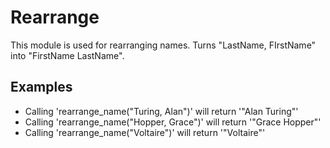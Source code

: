 Rearrange
=========

This module is used for rearranging names.
Turns "LastName, FIrstName" into "FirstName LastName".

## Examples

* Calling 'rearrange_name("Turing, Alan")' will return '"Alan Turing"'
* Calling 'rearrange_name("Hopper, Grace")' will return '"Grace Hopper"'
* Calling 'rearrange_name("Voltaire")' will return '"Voltaire"'
